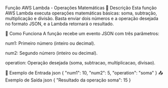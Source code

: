 Função AWS Lambda - Operações Matemáticas
📌 Descrição
Esta função AWS Lambda executa operações matemáticas básicas: soma, subtração, multiplicação e divisão. Basta enviar dois números e a operação desejada no formato JSON, e a Lambda retornará o resultado.

🔧 Como Funciona
A função recebe um evento JSON com três parâmetros:

num1: Primeiro número (inteiro ou decimal).

num2: Segundo número (inteiro ou decimal).

operation: Operação desejada (soma, subtracao, multiplicacao, divisao).

📜 Exemplo de Entrada
json
{
  "num1": 10,
  "num2": 5,
  "operation": "soma"
}
📤 Exemplo de Saída
json
{
  "Resultado da operação soma": 15
}
